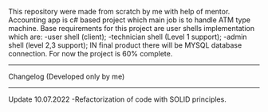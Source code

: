 This repository were made from scratch by me with help of mentor. Accounting app is c# based project which main job is to handle ATM type machine.
Base requirements for this project are user shells implementation which are:
-user shell (client);
-technician shell (Level 1 support);
-admin shell (level 2,3 support);
IN final product there will be MYSQL database connection.
For now the project is 60% complete.
****************
Changelog (Developed only by me)
****************

Update 10.07.2022
-Refactorization of code with SOLID principles.
